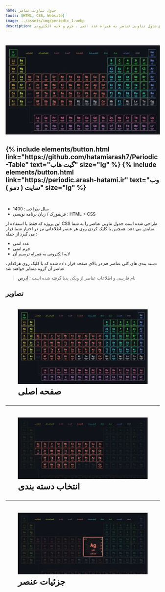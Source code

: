 ```yaml
---
name: جدول تناوبی عناصر
tools: [HTML, CSS, Website]
image: ../assets/img/periodic_1.webp
description: نمایش جدول تناوبی عناصر به همراه عدد اتمی ، جرم و لایه الکترونی
---
```


<h1 class="center">
<img src="../assets/img/periodic_1.webp"/>
</h1>

<h2 class="center">
{% include elements/button.html link="https://github.com/hatamiarash7/Periodic-Table" text="گیت هاب" size="lg" %}
{% include elements/button.html link="https://periodic.arash-hatami.ir" text="وب سایت ( دمو )" size="lg" %}
</h2>

<br>

<ul>
    <li>
        <span class="colored">سال طراحی : </span>1400
    </li>
    <li>
        <span class="colored">فریمورک / زبان برنامه نویسی : </span>HTML + CSS
    </li>
</ul>

این پروژه که فقط با استفاده از CSS طراحی شده است جدول تناوبی عناصر را به شما نمایش می دهد. همچنین با کلیک کردن روی هر عنصر اطلاعاتی نیز در اختیار شما قرار می گیرد از جمله :

- عدد اتمی
- جرم اتمی
- لایه الکترونی به همراه ترسیم آن

دسته بندی های کلی عناصر هم در بالای صفحه قرار داده شده که با کلیک روی هرکدام ، عناصر آن گروه متمایز خواهند شد

> نام فارسی و اطلاعات عناصر از ویکی پدیا گرفته شده است : [آدرس](https://fa.wikipedia.org/wiki/%D9%81%D9%87%D8%B1%D8%B3%D8%AA_%D8%B9%D9%86%D8%A7%D8%B5%D8%B1_%D8%AC%D8%AF%D9%88%D9%84_%D8%AA%D9%86%D8%A7%D9%88%D8%A8%DB%8C)

## تصاویر

<h1 class="center">
<figure>
<img src="../assets/img/periodic_1.webp"/>
<figcaption>صفحه اصلی</figcaption>
</figure>
</h1>

<hr>

<h1 class="center">
<figure>
<img src="../assets/img/periodic_2.webp"/>
<figcaption>انتخاب دسته بندی</figcaption>
</figure>
</h1>

<hr>

<h1 class="center">
<figure>
<img src="../assets/img/periodic_3.webp"/>
<figcaption>جزئیات عنصر</figcaption>
</figure>
</h1>

